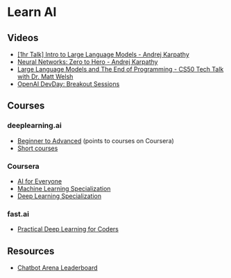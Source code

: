 # Learn AI

## Videos

- [[1hr Talk] Intro to Large Language Models - Andrej Karpathy](https://youtu.be/zjkBMFhNj_g?si=0PSbTJo0yX2TEEnc)
- [Neural Networks: Zero to Hero - Andrej Karpathy](https://www.youtube.com/playlist?list=PLAqhIrjkxbuWI23v9cThsA9GvCAUhRvKZ)
- [Large Language Models and The End of Programming - CS50 Tech Talk with Dr. Matt Welsh](https://youtu.be/JhCl-GeT4jw?si=gEH6WgEsld_LQE5U)
- [OpenAI DevDay: Breakout Sessions](https://www.youtube.com/playlist?list=PLOXw6I10VTv-exVCRuRjbT6bqkfO74rWz)

## Courses

### deeplearning.ai
- [Beginner to Advanced](https://www.deeplearning.ai/courses/) (points to courses on Coursera)
- [Short courses](https://www.deeplearning.ai/short-courses/)

### Coursera
- [AI for Everyone](https://www.coursera.org/learn/ai-for-everyone)
- [Machine Learning Specialization](https://www.coursera.org/specializations/machine-learning-introduction)
- [Deep Learning Specialization](https://www.coursera.org/specializations/deep-learning)

### fast.ai
- [Practical Deep Learning for Coders](https://course.fast.ai/)

## Resources
- [Chatbot Arena Leaderboard](https://huggingface.co/spaces/lmsys/chatbot-arena-leaderboard)
